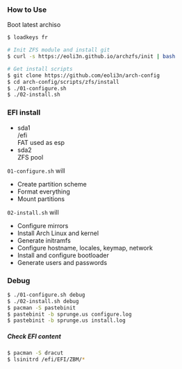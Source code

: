 ### How to Use

Boot latest archiso

```bash
$ loadkeys fr

# Init ZFS module and install git
$ curl -s https://eoli3n.github.io/archzfs/init | bash

# Get install scripts
$ git clone https://github.com/eoli3n/arch-config
$ cd arch-config/scripts/zfs/install
$ ./01-configure.sh
$ ./02-install.sh
```

### EFI install

- sda1  
  /efi  
  FAT used as esp
- sda2  
  ZFS pool

``01-configure.sh`` will 
- Create partition scheme
- Format everything
- Mount partitions

``02-install.sh`` will
- Configure mirrors
- Install Arch Linux and kernel
- Generate initramfs
- Configure hostname, locales, keymap, network
- Install and configure bootloader
- Generate users and passwords

### Debug

```bash
$ ./01-configure.sh debug
$ ./02-install.sh debug
$ pacman -S pastebinit
$ pastebinit -b sprunge.us configure.log
$ pastebinit -b sprunge.us install.log
```

##### Check EFI content
```bash
$ pacman -S dracut
$ lsinitrd /efi/EFI/ZBM/*
```
